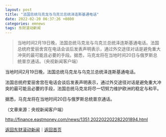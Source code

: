 ```yaml
---
layout: post
title: "法国总统马克龙与乌克兰总统泽连斯基通电话"
date: 2022-02-20 06:37:26 +0800
categories: emnews
tags: 东财滚动新闻
---
```

> 当地时间2月19日晚，法国总统马克龙与乌克兰总统泽连斯基通电话。法国总统府爱丽舍宫在电话会谈后发表声明表示，通过外交途径对话是避免重大冲突的最可能且必要的手段。据悉，马克龙将在当地时间20日与俄罗斯总统普京通话。（央视新闻客户端）

<p>当地时间2月19日晚，法国总统马克龙与乌克兰总统泽连斯基通电话。</p><p>法国总统府爱丽舍宫在电话会谈后发表声明表示，通过外交途径对话是避免重大冲突的最可能且必要的手段，法国总统马克龙将尽一切努力维护欧洲的稳定与和平。</p><p>据悉，马克龙将在当地时间20日与俄罗斯总统普京通话。</p><p class="em_media">（文章来源：央视新闻客户端）</p>

<http://finance.eastmoney.com/news/1351,202202202282201894.html>

[返回东财滚动新闻](//finews.withounder.com/emnews/)｜[返回首页](//finews.withounder.com/)
